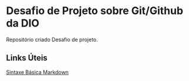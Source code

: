 # Desafio de Projeto sobre Git/Github da DIO
Repositório criado Desafio de projeto.

## Links Úteis
[Sintaxe Básica Markdown](https://www.markdownguide.org/basic-syntax/)
